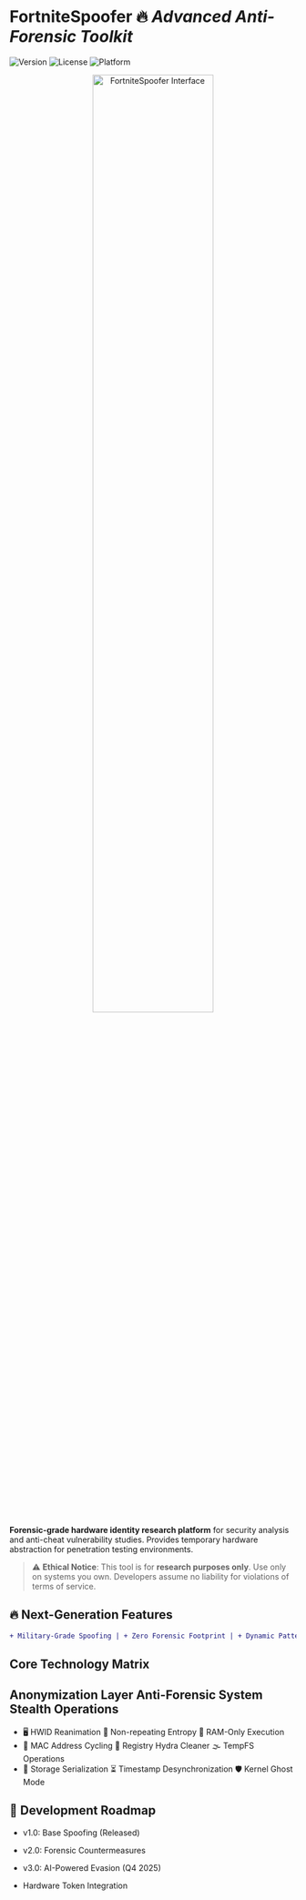 # FortniteSpoofer 🔥 _Advanced Anti-Forensic Toolkit_

![Version](https://img.shields.io/badge/DYNAMIC_VERSION-2.1.0-9b5de5?style=for-the-badge&logo=azurepipelines)
![License](https://img.shields.io/badge/License-AGPL_3.0-critical?style=for-the-badge&logo=gnu)
![Platform](https://img.shields.io/badge/Platform-Windows_10|11-0078d7?style=for-the-badge&logo=windows11)

<div align="center">
  <img src="https://github.com/user-attachments/assets/69554908-044e-45e4-a09c-5769077b520d" width="65%" alt="FortniteSpoofer Interface">
</div>



**Forensic-grade hardware identity research platform** for security analysis and anti-cheat vulnerability studies. Provides temporary hardware abstraction for penetration testing environments.

> ⚠️ **Ethical Notice**: This tool is for **research purposes only**. Use only on systems you own. Developers assume no liability for violations of terms of service.

## 🔥 Next-Generation Features
```diff
+ Military-Grade Spoofing | + Zero Forensic Footprint | + Dynamic Pattern Evasion
```

## Core Technology Matrix
## Anonymization Layer	Anti-Forensic System	Stealth Operations

- 🖥️ HWID Reanimation	🧩 Non-repeating Entropy	📡 RAM-Only Execution
- 🔄 MAC Address Cycling	🧹 Registry Hydra Cleaner	🌫️ TempFS Operations
- 💾 Storage Serialization	⏳ Timestamp Desynchronization	🛡️ Kernel Ghost Mode


## 🔮 Development Roadmap
- v1.0: Base Spoofing (Released)

- v2.0: Forensic Countermeasures

- v3.0: AI-Powered Evasion (Q4 2025)

- Hardware Token Integration